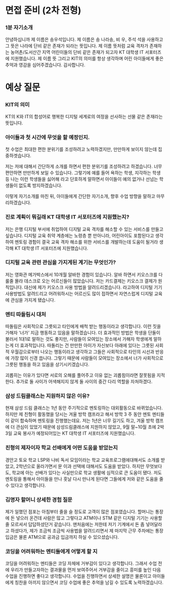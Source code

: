 # 면접 준비 (2차 전형)

### 1분 자기소개

안녕하십니까 제 이름은 송우석입니다. 제 이름은 송 나라송, 비 우, 주석 석을 사용하고 그 뜻은 나라에 단비 같은 존재가 되라는 뜻입니다. 제 이름 뜻처럼 교육 격차가 존재하는 농어촌/도서산간 지역 어린이들의 단비 같은 존재가 되고자 KT 대학생 IT 서포터즈에 지원했습니다. 제 이름 뜻 그리고 KIT의 의미를 항상 생각하며 어린 아이들에게 좋은 추억과 영감을 심어주겠습니다. 감사합니다.

# 예상 질문

### KIT의 의미

KT의 K와 IT의 합성어로 행복한 디지털 세계로의 여정을 선사하는 선물 같은 존재라는 뜻입니다.

### 아이들과 첫 시간에 무엇을 할 예정인지.

첫 수업은 최대한 편한 분위기를 조성하려고 노력하겠지만, 만만하게 보이지 않는데 집중하겟습니다.

저는 저에 대해서 간단하게 소개를 하면서 편한 분위기를 조성하려고 하겠습니다. 너무 편안하면 만만하게 보일 수 있습니다. 그렇기에 예를 들어 욕하는 학생, 지각하는 학생 등 나는 이런 학생들을 싫어해 라고 단호하게 말하면서 아이들이 예의 없거나 선넘는 학생들이 없도록 방지하겠습니다.

이렇게 자기소개를 마친 뒤, 아이들에게 간단한 자기소개, 향후 수업 방향을 말하고 마무리하겠습니다.

### **진로 계획이 뭐길래 KT 대학생 IT 서포터즈에 지원했는지?**

저는 은행 디지털 부서에 취업하여 디지털 교육 격차를 해소할 수 있는 서비스를 만들고 싶습니다. 디지털 교육 취약 계층에는 노령층 뿐 만아니라, 어린아이도 포함된다고 생각하여 멘토링 경험이 결국 교육 격차 해소를 위한 서비스를 개발하는데 도움이 될거라 생각해 KT 대학생 IT 서포터즈에 지원했습니다.

### 디지털 교육 관련 관심을 가지게된 계기는 무엇인가?

저는 영화관 메가박스에서 10개월 알바한 경험이 있습니다. 
알바 하면서 키오스크를 다룰줄 몰라 데스크로 오는 어르신들이 많았습니다. 저는 카드결제는 키오스크 결제가 원칙입니다. 대신에 제가 키오스크 사용 방법을 알려드리겠습니다. 라고하여  디지털 기기 사용방법도 알려드리고 어려워하시는 어르신도 많이 접하면서 자연스럽게 디지털 교육에 관심을 가지게 됐습니다.

### 멘티 따돌림시 대처

따돌림은 사회적으로 그릇되고 타인에게 배척 받는 행동이라고 생각합니다. 이런 짓을 가해자 ‘너가’ 지금 행동하고 있음을 말하겠습니다. 더 효과적인 방법은 학생을 단둘이 불러서 1대1로 말하는 것도 좋지만, 사람들이 모여있는 장소에서 가해자 학생에게 말하는게 더 효과적입니다. 따돌리는 건 만만한 아이가 자신보다 아래에 있다는 그릇된 사회적 우월감으로부터 나오는 행동이라고 생각하고 그들은 사회적으로 타인의 시선과 반응에 가장 많이 신경 씁니다. 그렇기 때문에 사람들이 모여있는 장소에서 너가 사회적으로 그릇된 행동을 하고 있음을 상기시키겠습니다.

괴롭히는 이유가 있다면 서로의 오해를 풀어주고 이유 없는 괴롭힘이라면 잘못됨을 지적한다.
추가로 둘 사이가 어색해지지 않게 둘 사이의 중간 다리 역할을 자처하겠다.

### 삼성 드림클래스는 지원하지 않은 이유?

현재 삼성 드림 클래스는 1년 동안 주기적으로 멘토링하는 대외활동으로 바뀌었습니다. 하지만 제 친형이 활동했을 당시는 겨울 방학 캠프라고 해서 방학 3 주 동안 멘토 멘티들이 같이 합숙하며 멘토링을 진행했는데요. 저는 1년은 너무 길기도 하고, 겨울 방학 캠프에 더 관심이 있었기 때문에 삼성드림클래스에 지원하지 않았고, 9월 말~10월 초에 2박3일 교육 봉사가 예정되어있는 KT 대학생 IT 서포터즈에 지원했습니다.

### 친형의 제자이자 학교 선배에게 어떤 도움을 받았는지

경안고 토요 학교 LSP와 나비 독서 모임이라는 학교 교육프로그램에대해서도 소개를 받았고,  2학년으로 올라가면서 문 이과 선택에 대해서도 도움을 받았다. 하지만 무엇보다도, 학교에 아는 선배가 있다는 사실만으로 학교 생활에 심적으로 큰 도움이 됐다. 저도 멘토링을 통해서 아이들을 만나 훗날 다시 만나게 된다면 그들에게 저와 같은 도움을 줄 수 있다고 생각합니다.

### 김명자 할머니 상세한 경험 질문

제가 일했던 점포는 아침부터 줄을 슬 정도로 고객이 많은 점포였습니다. 할머니는 통장에 돈 넣으러 온건데 사람은 많고 그렇다고 ATM이나 STM 같은 디지털 기기는 사용할 줄 모르셔서 답답하셨던거 같습니다. 맨처음에는 저한테 저기 기계에서 돈 좀 넣어달라고 하셨다가, 제가 조금씩 조금씩 사용법을 알려드리면서 제 마지막 근무 주차에는 통장 입금은 물론 ATM으로 공과금 입금까지 하실 수 있으셨습니다.

### 코딩을 어려워하는 멘티들에게 어떻게 할 지

코딩을 어려워하는 멘티들은 코딩 자체에 거부감이 있다고 생각합니다. 그래서 수업 전에 우리가 만들고자하는 결과물을 먼저 보여주어서 거부감을 줄이고 흥미를 높인 다음 수업을 진행하면 좋다고 생각합니다. 수업을 진행하면서 상세한 설명은 물론이고 아이들에게 칭찬을 아끼지 않으면서 코딩 수업에 좋은 추억을 남길 수 있도록 노력하겠습니다.
